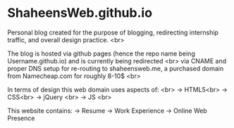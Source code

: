 # ShaheensWeb.github.io
Personal blog created for the purpose of blogging, redirecting internship traffic, and overall design practice. <br\>

The blog is hosted via github pages (hence the repo name being Username.github.io) and is currently being redirected <br\>
via CNAME and proper DNS setup for re-routing to shaheensweb.me, a purchased domain from Namecheap.com for roughly 8-10$ <br\>

In terms of design this web domain uses aspects of: <br\>
  -> HTML5<br\>
  -> CSS<br\>
  -> jQuery <br\>
  -> JS <br\>
  
This website contains:
  -> Resume
  -> Work Experience
  -> Online Web Presence
  
  
  
  
